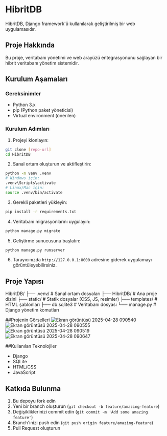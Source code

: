# HibritDB

HibritDB, Django framework'ü kullanılarak geliştirilmiş bir web uygulamasıdır.

## Proje Hakkında

Bu proje, veritabanı yönetimi ve web arayüzü entegrasyonunu sağlayan bir hibrit veritabanı yönetim sistemidir.

## Kurulum Aşamaları

### Gereksinimler
- Python 3.x
- pip (Python paket yöneticisi)
- Virtual environment (önerilen)

### Kurulum Adımları

1. Projeyi klonlayın:
```bash
git clone [repo-url]
cd HibritDB
```

2. Sanal ortam oluşturun ve aktifleştirin:
```bash
python -m venv .venv
# Windows için:
.venv\Scripts\activate
# Linux/Mac için:
source .venv/bin/activate
```

3. Gerekli paketleri yükleyin:
```bash
pip install -r requirements.txt
```

4. Veritabanı migrasyonlarını uygulayın:
```bash
python manage.py migrate
```

5. Geliştirme sunucusunu başlatın:
```bash
python manage.py runserver
```

6. Tarayıcınızda `http://127.0.0.1:8000` adresine giderek uygulamayı görüntüleyebilirsiniz.

## Proje Yapısı
HibritDB/
├── .venv/ # Sanal ortam dosyaları
├── HibritDB/ # Ana proje dizini
├── static/ # Statik dosyalar (CSS, JS, resimler)
├── templates/ # HTML şablonları
├── db.sqlite3 # Veritabanı dosyası
└── manage.py # Django yönetim komutları

##Projenin Görselleri
![Ekran görüntüsü 2025-04-28 090540](https://github.com/user-attachments/assets/9f3291f7-b67e-4737-9145-179297e31d9a)
![Ekran görüntüsü 2025-04-28 090555](https://github.com/user-attachments/assets/59acef8b-877a-4826-8e38-ff8195ac29d8)
![Ekran görüntüsü 2025-04-28 090519](https://github.com/user-attachments/assets/ddafbcff-229a-4a79-8cca-57eaf7f60cbc)
![Ekran görüntüsü 2025-04-28 090647](https://github.com/user-attachments/assets/9145044e-9ebb-46c8-96d3-f39c9db87545)

##Kullanılan Teknolojiler
- Django
- SQLite
- HTML/CSS
- JavaScript

## Katkıda Bulunma

1. Bu depoyu fork edin
2. Yeni bir branch oluşturun (`git checkout -b feature/amazing-feature`)
3. Değişikliklerinizi commit edin (`git commit -m 'Add some amazing feature'`)
4. Branch'inizi push edin (`git push origin feature/amazing-feature`)
5. Pull Request oluşturun
